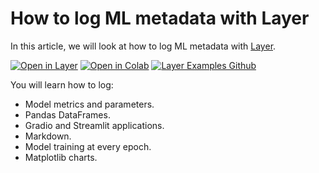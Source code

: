 # How to log ML metadata with Layer
In this article, we will look at how to log ML metadata with [Layer](www.layer.ai).

[![Open in Layer](https://development.layer.co/assets/badge.svg)](https://app.layer.ai/layer/logging/) [![Open in Colab](https://colab.research.google.com/assets/colab-badge.svg)](https://colab.research.google.com/github/layerai/examples/blob/main/tutorials//logging-with-layer/logging.ipynb) [![Layer Examples Github](https://badgen.net/badge/icon/github?icon=github&label)](https://github.com/layerai/examples/tree/main/tutorials/logging-with-layer)

You will learn how to log: 

- Model metrics and parameters.
- Pandas DataFrames. 
- Gradio and Streamlit applications. 
- Markdown. 
- Model training at every epoch. 
- Matplotlib charts.